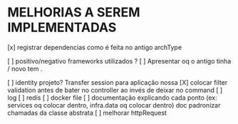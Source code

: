 # MELHORIAS A SEREM IMPLEMENTADAS

[x] registrar dependencias como é feita no antigo archType

[ ] positivo/negativo frameworks utilizados ?
[ ] Apresentar oq o antigo tinha / novo tem .


[ ] identity projeto? Transfer session para aplicação nossa
[X] colocar filter validation antes de bater no controller ao invés de deixar no command
[ ] log
[ ] redis
[ ] docker file
[ ] documentação explicando cada ponto (ex: services oq colocar dentro, infra.data oq colocar dentro) doc padronizar chamadas da classe abstrata
[ ] melhorar httpRequest

